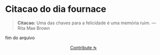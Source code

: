 # Citacao do dia fournace

> **Citacao:** Uma das chaves para a felicidade é uma memória ruim. — Rita Mae Brown

fim do arquivo

<watermark-footer>
<p align="center">
  <a href="https://github.com/ruisuan/ruisuan/blob/main/contribute.md">Contribute ☕</a>
</p>
</watermark-footer>
